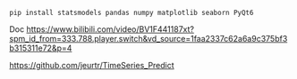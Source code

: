 ```shell
pip install statsmodels pandas numpy matplotlib seaborn PyQt6
```

Doc
https://www.bilibili.com/video/BV1F441187xt?spm_id_from=333.788.player.switch&vd_source=1faa2337c62a6a9c375bf3b315311e72&p=4

https://github.com/jeurtr/TimeSeries_Predict